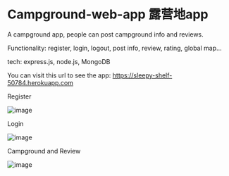 # Campground-web-app 露营地app
A campground app, people can post campground info and reviews.

Functionality: register, login, logout, post info, review, rating, global map...

tech: express.js, node.js, MongoDB

You can visit this url to see the app:
https://sleepy-shelf-50784.herokuapp.com

Register

![image](https://user-images.githubusercontent.com/90401847/174191709-f4f91739-e161-44c5-b1ca-6df758035c09.png)

Login

![image](https://user-images.githubusercontent.com/90401847/174191800-c3447c1e-7e47-47de-ab65-cafec40f9961.png)

Campground and Review

![image](https://user-images.githubusercontent.com/90401847/174191860-49a2c6ef-52bd-4176-b352-33d7eda3d233.png)


